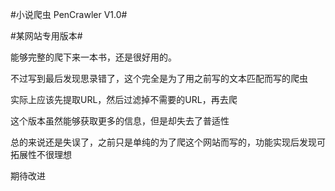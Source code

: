 #小说爬虫 PenCrawler V1.0#

#某网站专用版本#

能够完整的爬下来一本书，还是很好用的。

不过写到最后发现思录错了，这个完全是为了用之前写的文本匹配而写的爬虫

实际上应该先提取URL，然后过滤掉不需要的URL，再去爬

这个版本虽然能够获取更多的信息，但是却失去了普适性

总的来说还是失误了，之前只是单纯的为了爬这个网站而写的，功能实现后发现可拓展性不很理想

期待改进